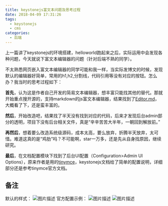 ```yaml
---
title: keystonejs富文本问题及思考过程
date: 2018-04-09 17:31:26
tags:
  - keystonejs
  - cms
categories:
  - 后端
---
```

上一篇讲了keystonejs的环境搭建，helloworld跑起来之后，实际运用中会发现各种问题，今天就说下富文本编辑器的问题（针对后端不熟的同学）。

不太熟悉网页嵌入富文本编辑器的同学可能和我一样，当实际发博文的时候，发现默认的编辑器好简单，常用的h1,h2,分割线，代码引用等没有对应的按钮。怎么办？我当时的思考过程如下：

**首先**，认为这是作者自己开发的简易文本编辑器，想丰富只能找其他的替代。那就开始重点搜开源的，支持markdown的js富文本编辑器，结果找到了[Editor.md][1]，大概看了下，还是蛮丰富的。

**然后**，开始改造吧，结果找了半天没有找到对应的代码，后来才发现后台admin部分的透明，项目下没有后台相关文件，真是“辛辛苦苦大半年，一朝回到解放前。”

**再然后**，想着要么改造系统级源码，成本太高，要么放弃，折腾半天放弃，太可惜。难道这真的是“鸡肋”吗？不可能啊，star一万多，还是先从自身找原因，继续研究。

**最后**，在文档配置模块下找到了后台UI配置（Configuration>Admin UI Options），原来作者是用的[tinymce][2]，keystonejs文档给了简单的配置说明，详细部分还是参考tinymce官方文档。

备注
--

默认的样式：
![图片描述](1.jpg)
官方配置示例：
![图片描述](2.jpg)
![图片描述](3.jpg)


  [1]: https://pandao.github.io/editor.md/
  [2]: https://www.tinymce.com/